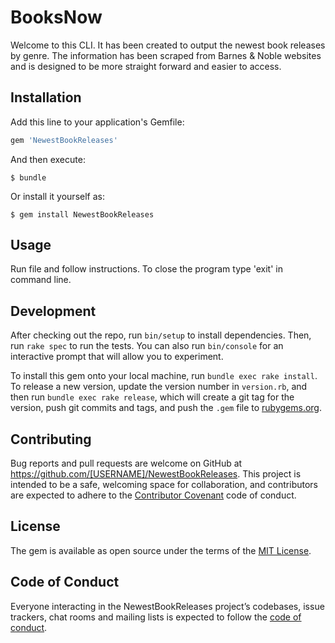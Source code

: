 # BooksNow

Welcome to this CLI. It has been created to output the newest book releases by genre. The information has been scraped from Barnes & Noble websites and is designed to be more straight forward and easier to access.

## Installation

Add this line to your application's Gemfile:

```ruby
gem 'NewestBookReleases'
```

And then execute:

    $ bundle

Or install it yourself as:

    $ gem install NewestBookReleases

## Usage

Run file and follow instructions. To close the program type 'exit' in command line.

## Development

After checking out the repo, run `bin/setup` to install dependencies. Then, run `rake spec` to run the tests. You can also run `bin/console` for an interactive prompt that will allow you to experiment.

To install this gem onto your local machine, run `bundle exec rake install`. To release a new version, update the version number in `version.rb`, and then run `bundle exec rake release`, which will create a git tag for the version, push git commits and tags, and push the `.gem` file to [rubygems.org](https://rubygems.org).

## Contributing

Bug reports and pull requests are welcome on GitHub at https://github.com/[USERNAME]/NewestBookReleases. This project is intended to be a safe, welcoming space for collaboration, and contributors are expected to adhere to the [Contributor Covenant](http://contributor-covenant.org) code of conduct.

## License

The gem is available as open source under the terms of the [MIT License](https://opensource.org/licenses/MIT).

## Code of Conduct

Everyone interacting in the NewestBookReleases project’s codebases, issue trackers, chat rooms and mailing lists is expected to follow the [code of conduct](https://github.com/[USERNAME]/NewestBookReleases/blob/master/CODE_OF_CONDUCT.md).
